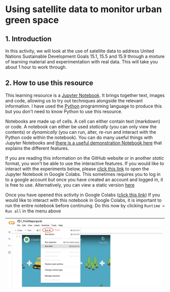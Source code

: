 # Using satellite data to monitor urban green space

## 1. Introduction
In this activity, we will look at the use of satellite data to address United Nations Sustainable Development Goals 15.1, 15.5 and 15.9 through a mixture of learning material and experimentation with real data. This will take you about 1 hour to work through.

## 2. How to use this resource 
This learning resource is a [Jupyter Notebook](https://jupyter.org/). It brings together text, images and code, allowing us to try out techniques alongside the relevant information. I have used the [Python](https://www.python.org/) programming language to produce this but you don't need to know Python to use this resource.

Notebooks are made up of cells. A cell can either contain text (markdown) or code. A notebook can either be used *statically* (you can only view the contents) or *dynamically* (you can run, alter, re-run and interact with the Python code within the notebook). You can do many useful things with Jupyter Notebooks and [there is a useful demonstration Notebook here](https://nbviewer.jupyter.org/github/jupyter/notebook/blob/master/docs/source/examples/Notebook/Notebook%20Basics.ipynb) that explains the different features.

If you are reading this information on the GitHub website or in another *static* format, you won't be able to use the interactive features. If you would like to interact with the experiments below, please [click this link](https://colab.research.google.com/github/joe-fennell/eo-for-sdgs/blob/main/1_FirstSteps.ipynb) to open the Jupyter Notebook in Google Colabs. This sometimes requires you to log in to a google account but once you have created an account and logged in, it is free to use. Alternatively, you can view a static version [here](https://github.com/joe-fennell/eo-for-sdgs/blob/main/1_FirstSteps.ipynb)

Once you have opened this activity in Google Colabs ([click this link](https://colab.research.google.com/github/joe-fennell/eo-for-sdgs/blob/main/1_FirstSteps.ipynb)) If you would like to interact with this notebook in Google Colabs, it is important to run the entire notebook before continuing. Do this now by clicking `Runtime > Run all` in the menu above

| ![im.1](images/jlabs_run_nb.png) |
|:---:|

